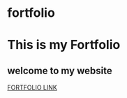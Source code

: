 # fortfolio
<h1> This is my Fortfolio</h1>
<h2>welcome to my website</h2>
<a href="https://github.com/duraisamy-git/fortfolio">FORTFOLIO LINK</a>
